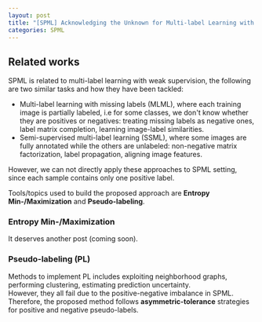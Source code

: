 ```yaml
---
layout: post
title: "[SPML] Acknowledging the Unknown for Multi-label Learning with Single Positive Labels"
categories: SPML
---
```


## **Related works**
SPML is related to multi-label learning with weak supervision, the following are two similar tasks and how they have been tackled:
- Multi-label learning with missing labels (MLML), where each training image is partially labeled, i.e for some classes, we don\'t know whether they are positives or negatives: treating missing labels as negative ones, label matrix completion, learning image-label similarities.
- Semi-supervised multi-label learning (SSML), where some images are fully annotated while the others are unlabeled: non-negative matrix factorization, label propagation, aligning image features. 

However, we can not directly apply these approaches to SPML setting, since each sample contains only one positive label.

Tools/topics used to build the proposed approach are **Entropy Min-/Maximization** and **Pseudo-labeling**.

### **Entropy Min-/Maximization**
It deserves another post (coming soon).
### **Pseudo-labeling (PL)**
Methods to implement PL includes exploiting neighborhood graphs, performing clustering, estimating prediction uncertainty. \
However, they all fail due to the positive-negative imbalance in SPML. Therefore, the proposed method follows **asymmetric-tolerance** strategies for positive and negative pseudo-labels.
